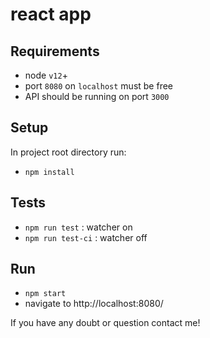 # react app

## Requirements
- node `v12`+
- port `8080` on `localhost` must be free
- API should be running on port `3000`

## Setup
In project root directory run:  
- `npm install`

## Tests
- `npm run test` : watcher on
- `npm run test-ci` : watcher off

## Run
- `npm start`
- navigate to http://localhost:8080/


If you have any doubt or question contact me!